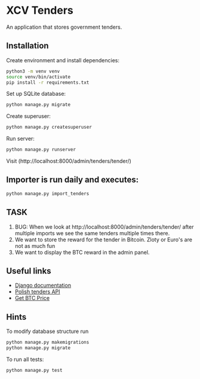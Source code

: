 # XCV Tenders

An application that stores government tenders.

## Installation

Create environment and install dependencies:
```bash
python3 -m venv venv
source venv/bin/activate
pip install -r requirements.txt
```

Set up SQLite database:
```bash
python manage.py migrate
```

Create superuser:
```bash
python manage.py createsuperuser
```

Run server:
```bash 
python manage.py runserver
```
Visit (http://localhost:8000/admin/tenders/tender/)


## Importer is run daily and executes:
```bash
python manage.py import_tenders
```

## TASK
1. BUG: When we look at http://localhost:8000/admin/tenders/tender/ after multiple imports we see the same tenders multiple times there.
2. We want to store the reward for the tender in Bitcoin. Zloty or Euro's are not as much fun
3. We want to display the BTC reward in the admin panel.


## Useful links
+ [Django documentation](https://docs.djangoproject.com/en/3.1/)
+ [Polish tenders API](https://tenders.guru/pl/api)
+ [Get BTC Price](https://api.coingecko.com/api/v3/simple/price?ids=bitcoin&vs_currencies=eur)



## Hints

To modify database structure run
```bash
python manage.py makemigrations
python manage.py migrate
```

To run all tests:
```bash
python manage.py test
```
